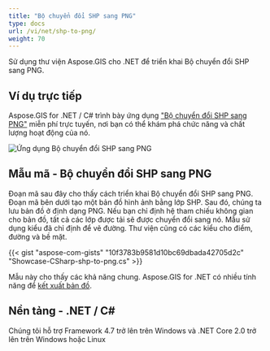 ```yaml
---
title: "Bộ chuyển đổi SHP sang PNG"
type: docs
url: /vi/net/shp-to-png/
weight: 70
---
```


Sử dụng thư viện Aspose.GIS cho .NET để triển khai Bộ chuyển đổi SHP sang PNG.

## **Ví dụ trực tiếp**

Aspose.GIS for .NET / C# trình bày ứng dụng ["Bộ chuyển đổi SHP sang PNG"](https://products.aspose.app/gis/viewer/shp-to-png) miễn phí trực tuyến, nơi bạn có thể khám phá chức năng và chất lượng hoạt động của nó.

![Ứng dụng Bộ chuyển đổi SHP sang PNG](viewer.png)

## **Mẫu mã - Bộ chuyển đổi SHP sang PNG**

Đoạn mã sau đây cho thấy cách triển khai Bộ chuyển đổi SHP sang PNG. Đoạn mã bên dưới tạo một bản đồ hình ảnh bằng lớp SHP. Sau đó, chúng ta lưu bản đồ ở định dạng PNG. Nếu bạn chỉ định hệ tham chiếu không gian cho bản đồ, tất cả các lớp được tải sẽ được chuyển đổi sang nó.
Mẫu sử dụng kiểu đã chỉ định để vẽ đường. Thư viện cũng có các kiểu cho điểm, đường và bề mặt.

{{< gist "aspose-com-gists" "10f3783b9581d10bc69dbada42705d2c" "Showcase-CSharp-shp-to-png.cs" >}}

Mẫu này cho thấy các khả năng chung. Aspose.GIS for .NET có nhiều tính năng để [kết xuất bản đồ](https://docs.aspose.com/gis/net/map-rendering/).

## **Nền tảng - .NET / C#**

Chúng tôi hỗ trợ Framework 4.7 trở lên trên Windows và .NET Core 2.0 trở lên trên Windows hoặc Linux
